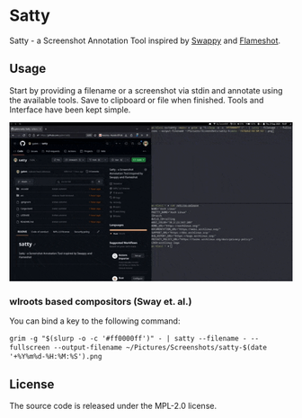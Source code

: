 # Satty

Satty - a Screenshot Annotation Tool inspired by [Swappy](https://github.com/jtheoof/swappy) and [Flameshot](https://flameshot.org/).

## Usage

Start by providing a filename or a screenshot via stdin and annotate using the available tools. Save to clipboard or file when finished. Tools and Interface have been kept simple.

![](assets/usage.gif)

### wlroots based compositors (Sway et. al.)

You can bind a key to the following command:

```
grim -g "$(slurp -o -c '#ff0000ff')" - | satty --filename - --fullscreen --output-filename ~/Pictures/Screenshots/satty-$(date '+%Y%m%d-%H:%M:%S').png
```


## License

The source code is released under the MPL-2.0 license.
